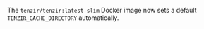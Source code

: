 The `tenzir/tenzir:latest-slim` Docker image now sets a default
`TENZIR_CACHE_DIRECTORY` automatically.
